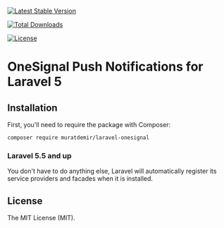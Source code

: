 [![Latest Stable Version](https://poser.pugx.org/muratdemir/laravel-onesignal/v/stable)](https://packagist.org/packages/muratdemir/laravel-onesignal)

[![Total Downloads](https://poser.pugx.org/muratdemir/laravel-onesignal/downloads)](https://packagist.org/packages/muratdemir/laravel-onesignal)

[![License](https://poser.pugx.org/muratdemir/laravel-onesignal/license)](https://packagist.org/packages/muratdemir/laravel-onesignal)
# OneSignal Push Notifications for Laravel 5

## Installation

First, you'll need to require the package with Composer:

```sh
composer require muratdemir/laravel-onesignal
```

### Laravel 5.5 and up

You don't have to do anything else, Laravel will automatically register its service providers and facades when it is installed.

## License

The MIT License (MIT).


